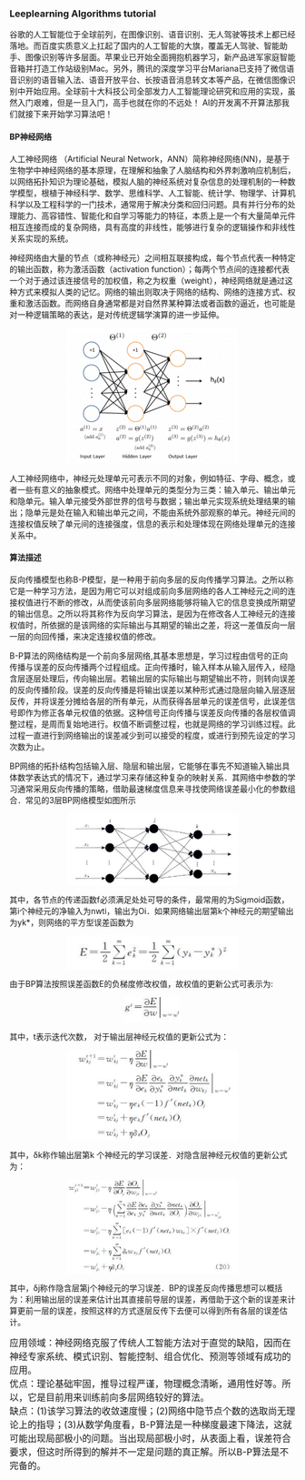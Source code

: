 ### Leeplearning Algorithms tutorial
谷歌的人工智能位于全球前列，在图像识别、语音识别、无人驾驶等技术上都已经落地。而百度实质意义上扛起了国内的人工智能的大旗，覆盖无人驾驶、智能助手、图像识别等许多层面。苹果业已开始全面拥抱机器学习，新产品进军家庭智能音箱并打造工作站级别Mac。另外，腾讯的深度学习平台Mariana已支持了微信语音识别的语音输入法、语音开放平台、长按语音消息转文本等产品，在微信图像识别中开始应用。全球前十大科技公司全部发力人工智能理论研究和应用的实现，虽然入门艰难，但是一旦入门，高手也就在你的不远处！
AI的开发离不开算法那我们就接下来开始学习算法吧！

#### BP神经网络

人工神经网络 （Artificial Neural Network，ANN）简称神经网络(NN)，是基于生物学中神经网络的基本原理，在理解和抽象了人脑结构和外界刺激响应机制后，以网络拓扑知识为理论基础，模拟人脑的神经系统对复杂信息的处理机制的一种数学模型，根植于神经科学、数学、思维科学、人工智能、统计学、物理学、计算机科学以及工程科学的一门技术，通常用于解决分类和回归问题。具有并行分布的处理能力、高容错性、智能化和自学习等能力的特征，本质上是一个有大量简单元件相互连接而成的复杂网络，具有高度的非线性，能够进行复杂的逻辑操作和非线性关系实现的系统。

神经网络由大量的节点（或称神经元）之间相互联接构成，每个节点代表一种特定的输出函数，称为激活函数（activation function）；每两个节点间的连接都代表一个对于通过该连接信号的加权值，称之为权重（weight），神经网络就是通过这种方式来模拟人类的记忆。网络的输出则取决于网络的结构、网络的连接方式、权重和激活函数。而网络自身通常都是对自然界某种算法或者函数的逼近，也可能是对一种逻辑策略的表达，是对传统逻辑学演算的进一步延伸。

<p align="center">
<img width="300" align="center" src="../../images/1.jpg" />
</p>


人工神经网络中，神经元处理单元可表示不同的对象，例如特征、字母、概念，或者一些有意义的抽象模式。网络中处理单元的类型分为三类：输入单元、输出单元和隐单元。输入单元接受外部世界的信号与数据；输出单元实现系统处理结果的输出；隐单元是处在输入和输出单元之间，不能由系统外部观察的单元。神经元间的连接权值反映了单元间的连接强度，信息的表示和处理体现在网络处理单元的连接关系中。

#### 算法描述

 反向传播模型也称B-P模型，是一种用于前向多层的反向传播学习算法。之所以称它是一种学习方法，是因为用它可以对组成前向多层网络的各人工神经元之间的连接权值进行不断的修改，从而使该前向多层网络能够将输入它的信息变换成所期望的输出信息。之所以将其称作为反向学习算法，是因为在修改各人工神经元的连接权值时，所依据的是该网络的实际输出与其期望的输出之差，将这一差值反向一层一层的向回传播，来决定连接权值的修改。

B-P算法的网络结构是一个前向多层网络,其基本思想是，学习过程由信号的正向传播与误差的反向传播两个过程组成。正向传播时，输入样本从输入层传入，经隐含层逐层处理后，传向输出层。若输出层的实际输出与期望输出不符，则转向误差的反向传播阶段。误差的反向传播是将输出误差以某种形式通过隐层向输入层逐层反传，并将误差分摊给各层的所有单元，从而获得各层单元的误差信号，此误差信号即作为修正各单元权值的依据。这种信号正向传播与误差反向传播的各层权值调整过程，是周而复始地进行。权值不断调整过程，也就是网络的学习训练过程。此过程一直进行到网络输出的误差减少到可以接受的程度，或进行到预先设定的学习次数为止。

BP网络的拓扑结构包括输入层、隐层和输出层，它能够在事先不知道输入输出具体数学表达式的情况下，通过学习来存储这种复杂的映射关系．其网络中参数的学习通常采用反向传播的策略，借助最速梯度信息来寻找使网络误差最小化的参数组合．常见的3层BP网络模型如图所示

<p align="center">
<img width="300" align="center" src="../../images/2.jpg" />
</p>

其中，各节点的传递函数f必须满足处处可导的条件，最常用的为Sigmoid函数，第i个神经元的净输入为nwti，输出为Oi．如果网络输出层第k个神经元的期望输出为yk*，则网络的平方型误差函数为
<p align="center">
<img width="300" align="center" src="../../images/3.jpg" />
</p>

由于BP算法按照误差函数E的负梯度修改权值，故权值的更新公式可表示为:
<p align="center">
<img width="100" align="center" src="../../images/4.jpg" />
</p>

其中，t表示迭代次数， 对于输出层神经元权值的更新公式为：
<p align="center">
<img width="300" align="center" src="../../images/5.jpg" />
</p>

其中，δk称作输出层第k 个神经元的学习误差．对隐含层神经元权值的更新公式为：

<p align="center">
<img width="300" align="center" src="../../images/6.jpg" />
</p>

其中，δj称作隐含层第j个神经元的学习误差．BP的误差反向传播思想可以概括为：利用输出层的误差来估计出其直接前导层的误差，再借助于这个新的误差来计算更前一层的误差，按照这样的方式逐层反传下去便可以得到所有各层的误差估计。

<div style="font-size:16px;">应用领域：神经网络克服了传统人工智能方法对于直觉的缺陷，因而在神经专家系统、模式识别、智能控制、组合优化、预测等领域有成功的应用。</div>

<div style="font-size:16px;">优点：理论基础牢固，推导过程严谨，物理概念清晰，通用性好等。所以，它是目前用来训练前向多层网络较好的算法。</div>

<div style="font-size:16px;">缺点：(1)该学习算法的收敛速度慢；(2)网络中隐节点个数的选取尚无理论上的指导；(3)从数学角度看，B-P算法是一种梯度最速下降法，这就可能出现局部极小的问题。当出现局部极小时，从表面上看，误差符合要求，但这时所得到的解并不一定是问题的真正解。所以B-P算法是不完备的。</div>

